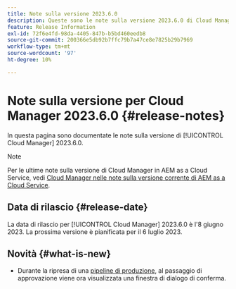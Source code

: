 ```yaml
---
title: Note sulla versione 2023.6.0
description: Queste sono le note sulla versione 2023.6.0 di Cloud Manager.
feature: Release Information
exl-id: 72f6e4fd-98da-4405-847b-b5bd460eedb8
source-git-commit: 200366e5db92b7ffc79b7a47ce8e7825b29b7969
workflow-type: tm+mt
source-wordcount: '97'
ht-degree: 10%

---
```


# Note sulla versione per Cloud Manager 2023.6.0 {#release-notes}

In questa pagina sono documentate le note sulla versione di [!UICONTROL Cloud Manager] 2023.6.0.

>[!NOTE]
>
>Per le ultime note sulla versione di Cloud Manager in AEM as a Cloud Service, vedi [Cloud Manager nelle note sulla versione corrente di AEM as a Cloud Service](https://experienceleague.adobe.com/docs/experience-manager-cloud-service/content/implementing/using-cloud-manager/release-notes-cloud-manager/release-notes-cm-current.html?lang=it).

## Data di rilascio {#release-date}

La data di rilascio per [!UICONTROL Cloud Manager] 2023.6.0 è l&#39;8 giugno 2023. La prossima versione è pianificata per il 6 luglio 2023.

## Novità {#what-is-new}

* Durante la ripresa di una [pipeline di produzione](/help/using/production-pipelines.md), al passaggio di approvazione viene ora visualizzata una finestra di dialogo di conferma.
